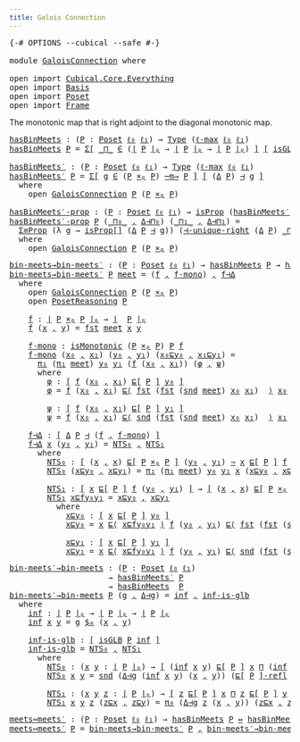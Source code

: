 ```yaml
---
title: Galois Connection
---
```


<pre class="Agda"><a id="43" class="Symbol">{-#</a> <a id="47" class="Keyword">OPTIONS</a> <a id="55" class="Pragma">--cubical</a> <a id="65" class="Pragma">--safe</a> <a id="72" class="Symbol">#-}</a>

<a id="77" class="Keyword">module</a> <a id="84" href="GaloisConnection.html" class="Module">GaloisConnection</a> <a id="101" class="Keyword">where</a>

<a id="108" class="Keyword">open</a> <a id="113" class="Keyword">import</a> <a id="120" href="Cubical.Core.Everything.html" class="Module">Cubical.Core.Everything</a>
<a id="144" class="Keyword">open</a> <a id="149" class="Keyword">import</a> <a id="156" href="Basis.html" class="Module">Basis</a>
<a id="162" class="Keyword">open</a> <a id="167" class="Keyword">import</a> <a id="174" href="Poset.html" class="Module">Poset</a>
<a id="180" class="Keyword">open</a> <a id="185" class="Keyword">import</a> <a id="192" href="Frame.html" class="Module">Frame</a>
</pre>
The monotonic map that is right adjoint to the diagonal monotonic map.

<pre class="Agda"><a id="hasBinMeets"></a><a id="283" href="GaloisConnection.html#283" class="Function">hasBinMeets</a> <a id="295" class="Symbol">:</a> <a id="297" class="Symbol">(</a><a id="298" href="GaloisConnection.html#298" class="Bound">P</a> <a id="300" class="Symbol">:</a> <a id="302" href="Poset.html#2165" class="Function">Poset</a> <a id="308" href="Basis.html#2446" class="Generalizable">ℓ₀</a> <a id="311" href="Basis.html#2449" class="Generalizable">ℓ₁</a><a id="313" class="Symbol">)</a> <a id="315" class="Symbol">→</a> <a id="317" href="Cubical.Core.Primitives.html#1230" class="Primitive">Type</a> <a id="322" class="Symbol">(</a><a id="323" href="Cubical.Core.Primitives.html#1202" class="Primitive">ℓ-max</a> <a id="329" href="Basis.html#2446" class="Generalizable">ℓ₀</a> <a id="332" href="Basis.html#2449" class="Generalizable">ℓ₁</a><a id="334" class="Symbol">)</a>
<a id="336" href="GaloisConnection.html#283" class="Function">hasBinMeets</a> <a id="348" href="GaloisConnection.html#348" class="Bound">P</a> <a id="350" class="Symbol">=</a> <a id="352" href="Cubical.Core.Primitives.html#6302" class="Function">Σ[</a> <a id="355" href="GaloisConnection.html#355" class="Bound Operator">_⊓_</a> <a id="359" href="Cubical.Core.Primitives.html#6302" class="Function">∈</a> <a id="361" class="Symbol">(</a><a id="362" href="Poset.html#2382" class="Function Operator">∣</a> <a id="364" href="GaloisConnection.html#348" class="Bound">P</a> <a id="366" href="Poset.html#2382" class="Function Operator">∣ₚ</a> <a id="369" class="Symbol">→</a> <a id="371" href="Poset.html#2382" class="Function Operator">∣</a> <a id="373" href="GaloisConnection.html#348" class="Bound">P</a> <a id="375" href="Poset.html#2382" class="Function Operator">∣ₚ</a> <a id="378" class="Symbol">→</a> <a id="380" href="Poset.html#2382" class="Function Operator">∣</a> <a id="382" href="GaloisConnection.html#348" class="Bound">P</a> <a id="384" href="Poset.html#2382" class="Function Operator">∣ₚ</a><a id="386" class="Symbol">)</a> <a id="388" href="Cubical.Core.Primitives.html#6302" class="Function">]</a> <a id="390" href="Basis.html#1591" class="Function Operator">[</a> <a id="392" href="Frame.html#1300" class="Function">isGLB</a> <a id="398" href="GaloisConnection.html#348" class="Bound">P</a> <a id="400" href="GaloisConnection.html#355" class="Bound Operator">_⊓_</a> <a id="404" href="Basis.html#1591" class="Function Operator">]</a>

<a id="hasBinMeets′"></a><a id="407" href="GaloisConnection.html#407" class="Function">hasBinMeets′</a> <a id="420" class="Symbol">:</a> <a id="422" class="Symbol">(</a><a id="423" href="GaloisConnection.html#423" class="Bound">P</a> <a id="425" class="Symbol">:</a> <a id="427" href="Poset.html#2165" class="Function">Poset</a> <a id="433" href="Basis.html#2446" class="Generalizable">ℓ₀</a> <a id="436" href="Basis.html#2449" class="Generalizable">ℓ₁</a><a id="438" class="Symbol">)</a> <a id="440" class="Symbol">→</a> <a id="442" href="Cubical.Core.Primitives.html#1230" class="Primitive">Type</a> <a id="447" class="Symbol">(</a><a id="448" href="Cubical.Core.Primitives.html#1202" class="Primitive">ℓ-max</a> <a id="454" href="Basis.html#2446" class="Generalizable">ℓ₀</a> <a id="457" href="Basis.html#2449" class="Generalizable">ℓ₁</a><a id="459" class="Symbol">)</a>
<a id="461" href="GaloisConnection.html#407" class="Function">hasBinMeets′</a> <a id="474" href="GaloisConnection.html#474" class="Bound">P</a> <a id="476" class="Symbol">=</a> <a id="478" href="Cubical.Core.Primitives.html#6302" class="Function">Σ[</a> <a id="481" href="GaloisConnection.html#481" class="Bound">g</a> <a id="483" href="Cubical.Core.Primitives.html#6302" class="Function">∈</a> <a id="485" class="Symbol">(</a><a id="486" href="GaloisConnection.html#474" class="Bound">P</a> <a id="488" href="Poset.html#7749" class="Function Operator">×ₚ</a> <a id="491" href="GaloisConnection.html#474" class="Bound">P</a><a id="492" class="Symbol">)</a> <a id="494" href="Poset.html#5482" class="Function Operator">─m→</a> <a id="498" href="GaloisConnection.html#474" class="Bound">P</a> <a id="500" href="Cubical.Core.Primitives.html#6302" class="Function">]</a> <a id="502" href="Basis.html#1591" class="Function Operator">[</a> <a id="504" class="Symbol">(</a><a id="505" href="Poset.html#8855" class="Function">Δ</a> <a id="507" href="GaloisConnection.html#474" class="Bound">P</a><a id="508" class="Symbol">)</a> <a id="510" href="Poset.html#9592" class="Function Operator">⊣</a> <a id="512" href="GaloisConnection.html#481" class="Bound">g</a> <a id="514" href="Basis.html#1591" class="Function Operator">]</a>
  <a id="518" class="Keyword">where</a>
    <a id="528" class="Keyword">open</a> <a id="533" href="Poset.html#9546" class="Module">GaloisConnection</a> <a id="550" href="GaloisConnection.html#474" class="Bound">P</a> <a id="552" class="Symbol">(</a><a id="553" href="GaloisConnection.html#474" class="Bound">P</a> <a id="555" href="Poset.html#7749" class="Function Operator">×ₚ</a> <a id="558" href="GaloisConnection.html#474" class="Bound">P</a><a id="559" class="Symbol">)</a>

<a id="hasBinMeets′-prop"></a><a id="562" href="GaloisConnection.html#562" class="Function">hasBinMeets′-prop</a> <a id="580" class="Symbol">:</a> <a id="582" class="Symbol">(</a><a id="583" href="GaloisConnection.html#583" class="Bound">P</a> <a id="585" class="Symbol">:</a> <a id="587" href="Poset.html#2165" class="Function">Poset</a> <a id="593" href="Basis.html#2446" class="Generalizable">ℓ₀</a> <a id="596" href="Basis.html#2449" class="Generalizable">ℓ₁</a><a id="598" class="Symbol">)</a> <a id="600" class="Symbol">→</a> <a id="602" href="Cubical.Foundations.Prelude.html#10148" class="Function">isProp</a> <a id="609" class="Symbol">(</a><a id="610" href="GaloisConnection.html#407" class="Function">hasBinMeets′</a> <a id="623" href="GaloisConnection.html#583" class="Bound">P</a><a id="624" class="Symbol">)</a>
<a id="626" href="GaloisConnection.html#562" class="Function">hasBinMeets′-prop</a> <a id="644" href="GaloisConnection.html#644" class="Bound">P</a> <a id="646" class="Symbol">(</a><a id="647" href="GaloisConnection.html#647" class="Bound Operator">_⊓₀_</a> <a id="652" href="Agda.Builtin.Sigma.html#236" class="InductiveConstructor Operator">,</a> <a id="654" href="GaloisConnection.html#654" class="Bound">Δ⊣⊓₀</a><a id="658" class="Symbol">)</a> <a id="660" class="Symbol">(</a><a id="661" href="GaloisConnection.html#661" class="Bound Operator">_⊓₁_</a> <a id="666" href="Agda.Builtin.Sigma.html#236" class="InductiveConstructor Operator">,</a> <a id="668" href="GaloisConnection.html#668" class="Bound">Δ⊣⊓₁</a><a id="672" class="Symbol">)</a> <a id="674" class="Symbol">=</a>
  <a id="678" href="Cubical.Data.Sigma.Properties.html#11948" class="Function">Σ≡Prop</a> <a id="685" class="Symbol">(λ</a> <a id="688" href="GaloisConnection.html#688" class="Bound">g</a> <a id="690" class="Symbol">→</a> <a id="692" href="Basis.html#1535" class="Function">isProp[]</a> <a id="701" class="Symbol">(</a><a id="702" href="Poset.html#8855" class="Function">Δ</a> <a id="704" href="GaloisConnection.html#644" class="Bound">P</a> <a id="706" href="Poset.html#9592" class="Function Operator">⊣</a> <a id="708" href="GaloisConnection.html#688" class="Bound">g</a><a id="709" class="Symbol">))</a> <a id="712" class="Symbol">(</a><a id="713" href="Poset.html#9721" class="Function">⊣-unique-right</a> <a id="728" class="Symbol">(</a><a id="729" href="Poset.html#8855" class="Function">Δ</a> <a id="731" href="GaloisConnection.html#644" class="Bound">P</a><a id="732" class="Symbol">)</a> <a id="734" href="GaloisConnection.html#647" class="Bound Operator">_⊓₀_</a> <a id="739" href="GaloisConnection.html#661" class="Bound Operator">_⊓₁_</a> <a id="744" href="GaloisConnection.html#654" class="Bound">Δ⊣⊓₀</a> <a id="749" href="GaloisConnection.html#668" class="Bound">Δ⊣⊓₁</a><a id="753" class="Symbol">)</a>
  <a id="757" class="Keyword">where</a>
    <a id="767" class="Keyword">open</a> <a id="772" href="Poset.html#9546" class="Module">GaloisConnection</a> <a id="789" href="GaloisConnection.html#644" class="Bound">P</a> <a id="791" class="Symbol">(</a><a id="792" href="GaloisConnection.html#644" class="Bound">P</a> <a id="794" href="Poset.html#7749" class="Function Operator">×ₚ</a> <a id="797" href="GaloisConnection.html#644" class="Bound">P</a><a id="798" class="Symbol">)</a>
</pre>
<pre class="Agda"><a id="bin-meets→bin-meets′"></a><a id="813" href="GaloisConnection.html#813" class="Function">bin-meets→bin-meets′</a> <a id="834" class="Symbol">:</a> <a id="836" class="Symbol">(</a><a id="837" href="GaloisConnection.html#837" class="Bound">P</a> <a id="839" class="Symbol">:</a> <a id="841" href="Poset.html#2165" class="Function">Poset</a> <a id="847" href="Basis.html#2446" class="Generalizable">ℓ₀</a> <a id="850" href="Basis.html#2449" class="Generalizable">ℓ₁</a><a id="852" class="Symbol">)</a> <a id="854" class="Symbol">→</a> <a id="856" href="GaloisConnection.html#283" class="Function">hasBinMeets</a> <a id="868" href="GaloisConnection.html#837" class="Bound">P</a> <a id="870" class="Symbol">→</a> <a id="872" href="GaloisConnection.html#407" class="Function">hasBinMeets′</a> <a id="885" href="GaloisConnection.html#837" class="Bound">P</a>
<a id="887" href="GaloisConnection.html#813" class="Function">bin-meets→bin-meets′</a> <a id="908" href="GaloisConnection.html#908" class="Bound">P</a> <a id="910" href="GaloisConnection.html#910" class="Bound">meet</a> <a id="915" class="Symbol">=</a> <a id="917" class="Symbol">(</a><a id="918" href="GaloisConnection.html#1012" class="Function">f</a> <a id="920" href="Agda.Builtin.Sigma.html#236" class="InductiveConstructor Operator">,</a> <a id="922" href="GaloisConnection.html#1072" class="Function">f-mono</a><a id="928" class="Symbol">)</a> <a id="930" href="Agda.Builtin.Sigma.html#236" class="InductiveConstructor Operator">,</a> <a id="932" href="GaloisConnection.html#1448" class="Function">f⊣Δ</a>
  <a id="938" class="Keyword">where</a>
    <a id="948" class="Keyword">open</a> <a id="953" href="Poset.html#9546" class="Module">GaloisConnection</a> <a id="970" href="GaloisConnection.html#908" class="Bound">P</a> <a id="972" class="Symbol">(</a><a id="973" href="GaloisConnection.html#908" class="Bound">P</a> <a id="975" href="Poset.html#7749" class="Function Operator">×ₚ</a> <a id="978" href="GaloisConnection.html#908" class="Bound">P</a><a id="979" class="Symbol">)</a>
    <a id="985" class="Keyword">open</a> <a id="990" href="Poset.html#3652" class="Module">PosetReasoning</a> <a id="1005" href="GaloisConnection.html#908" class="Bound">P</a>

    <a id="1012" href="GaloisConnection.html#1012" class="Function">f</a> <a id="1014" class="Symbol">:</a> <a id="1016" href="Poset.html#2382" class="Function Operator">∣</a> <a id="1018" href="GaloisConnection.html#908" class="Bound">P</a> <a id="1020" href="Poset.html#7749" class="Function Operator">×ₚ</a> <a id="1023" href="GaloisConnection.html#908" class="Bound">P</a> <a id="1025" href="Poset.html#2382" class="Function Operator">∣ₚ</a> <a id="1028" class="Symbol">→</a> <a id="1030" href="Poset.html#2382" class="Function Operator">∣</a>  <a id="1033" href="GaloisConnection.html#908" class="Bound">P</a> <a id="1035" href="Poset.html#2382" class="Function Operator">∣ₚ</a>
    <a id="1042" href="GaloisConnection.html#1012" class="Function">f</a> <a id="1044" class="Symbol">(</a><a id="1045" href="GaloisConnection.html#1045" class="Bound">x</a> <a id="1047" href="Agda.Builtin.Sigma.html#236" class="InductiveConstructor Operator">,</a> <a id="1049" href="GaloisConnection.html#1049" class="Bound">y</a><a id="1050" class="Symbol">)</a> <a id="1052" class="Symbol">=</a> <a id="1054" href="Agda.Builtin.Sigma.html#252" class="Field">fst</a> <a id="1058" href="GaloisConnection.html#910" class="Bound">meet</a> <a id="1063" href="GaloisConnection.html#1045" class="Bound">x</a> <a id="1065" href="GaloisConnection.html#1049" class="Bound">y</a>

    <a id="1072" href="GaloisConnection.html#1072" class="Function">f-mono</a> <a id="1079" class="Symbol">:</a> <a id="1081" href="Poset.html#4668" class="Function">isMonotonic</a> <a id="1093" class="Symbol">(</a><a id="1094" href="GaloisConnection.html#908" class="Bound">P</a> <a id="1096" href="Poset.html#7749" class="Function Operator">×ₚ</a> <a id="1099" href="GaloisConnection.html#908" class="Bound">P</a><a id="1100" class="Symbol">)</a> <a id="1102" href="GaloisConnection.html#908" class="Bound">P</a> <a id="1104" href="GaloisConnection.html#1012" class="Function">f</a>
    <a id="1110" href="GaloisConnection.html#1072" class="Function">f-mono</a> <a id="1117" class="Symbol">(</a><a id="1118" href="GaloisConnection.html#1118" class="Bound">x₀</a> <a id="1121" href="Agda.Builtin.Sigma.html#236" class="InductiveConstructor Operator">,</a> <a id="1123" href="GaloisConnection.html#1123" class="Bound">x₁</a><a id="1125" class="Symbol">)</a> <a id="1127" class="Symbol">(</a><a id="1128" href="GaloisConnection.html#1128" class="Bound">y₀</a> <a id="1131" href="Agda.Builtin.Sigma.html#236" class="InductiveConstructor Operator">,</a> <a id="1133" href="GaloisConnection.html#1133" class="Bound">y₁</a><a id="1135" class="Symbol">)</a> <a id="1137" class="Symbol">(</a><a id="1138" href="GaloisConnection.html#1138" class="Bound">x₀⊑y₀</a> <a id="1144" href="Agda.Builtin.Sigma.html#236" class="InductiveConstructor Operator">,</a> <a id="1146" href="GaloisConnection.html#1146" class="Bound">x₁⊑y₁</a><a id="1151" class="Symbol">)</a> <a id="1153" class="Symbol">=</a>
      <a id="1161" href="Basis.html#1018" class="Field">π₁</a> <a id="1164" class="Symbol">(</a><a id="1165" href="Basis.html#1018" class="Field">π₁</a> <a id="1168" href="GaloisConnection.html#910" class="Bound">meet</a><a id="1172" class="Symbol">)</a> <a id="1174" href="GaloisConnection.html#1128" class="Bound">y₀</a> <a id="1177" href="GaloisConnection.html#1133" class="Bound">y₁</a> <a id="1180" class="Symbol">(</a><a id="1181" href="GaloisConnection.html#1012" class="Function">f</a> <a id="1183" class="Symbol">(</a><a id="1184" href="GaloisConnection.html#1118" class="Bound">x₀</a> <a id="1187" href="Agda.Builtin.Sigma.html#236" class="InductiveConstructor Operator">,</a> <a id="1189" href="GaloisConnection.html#1123" class="Bound">x₁</a><a id="1191" class="Symbol">))</a> <a id="1194" class="Symbol">(</a><a id="1195" href="GaloisConnection.html#1222" class="Function">φ</a> <a id="1197" href="Agda.Builtin.Sigma.html#236" class="InductiveConstructor Operator">,</a> <a id="1199" href="GaloisConnection.html#1337" class="Function">ψ</a><a id="1200" class="Symbol">)</a>
      <a id="1208" class="Keyword">where</a>
        <a id="1222" href="GaloisConnection.html#1222" class="Function">φ</a> <a id="1224" class="Symbol">:</a> <a id="1226" href="Basis.html#1591" class="Function Operator">[</a> <a id="1228" href="GaloisConnection.html#1012" class="Function">f</a> <a id="1230" class="Symbol">(</a><a id="1231" href="GaloisConnection.html#1118" class="Bound">x₀</a> <a id="1234" href="Agda.Builtin.Sigma.html#236" class="InductiveConstructor Operator">,</a> <a id="1236" href="GaloisConnection.html#1123" class="Bound">x₁</a><a id="1238" class="Symbol">)</a> <a id="1240" href="Poset.html#2551" class="Function">⊑[</a> <a id="1243" href="GaloisConnection.html#908" class="Bound">P</a> <a id="1245" href="Poset.html#2551" class="Function">]</a> <a id="1247" href="GaloisConnection.html#1128" class="Bound">y₀</a> <a id="1250" href="Basis.html#1591" class="Function Operator">]</a>
        <a id="1260" href="GaloisConnection.html#1222" class="Function">φ</a> <a id="1262" class="Symbol">=</a> <a id="1264" href="GaloisConnection.html#1012" class="Function">f</a> <a id="1266" class="Symbol">(</a><a id="1267" href="GaloisConnection.html#1118" class="Bound">x₀</a> <a id="1270" href="Agda.Builtin.Sigma.html#236" class="InductiveConstructor Operator">,</a> <a id="1272" href="GaloisConnection.html#1123" class="Bound">x₁</a><a id="1274" class="Symbol">)</a> <a id="1276" href="Poset.html#3694" class="Function Operator">⊑⟨</a> <a id="1279" href="Agda.Builtin.Sigma.html#252" class="Field">fst</a> <a id="1283" class="Symbol">(</a><a id="1284" href="Agda.Builtin.Sigma.html#252" class="Field">fst</a> <a id="1288" class="Symbol">(</a><a id="1289" href="Agda.Builtin.Sigma.html#264" class="Field">snd</a> <a id="1293" href="GaloisConnection.html#910" class="Bound">meet</a><a id="1297" class="Symbol">)</a> <a id="1299" href="GaloisConnection.html#1118" class="Bound">x₀</a> <a id="1302" href="GaloisConnection.html#1123" class="Bound">x₁</a><a id="1304" class="Symbol">)</a>  <a id="1307" href="Poset.html#3694" class="Function Operator">⟩</a> <a id="1309" href="GaloisConnection.html#1118" class="Bound">x₀</a> <a id="1312" href="Poset.html#3694" class="Function Operator">⊑⟨</a> <a id="1315" href="GaloisConnection.html#1138" class="Bound">x₀⊑y₀</a> <a id="1321" href="Poset.html#3694" class="Function Operator">⟩</a> <a id="1323" href="GaloisConnection.html#1128" class="Bound">y₀</a> <a id="1326" href="Poset.html#3832" class="Function Operator">■</a>

        <a id="1337" href="GaloisConnection.html#1337" class="Function">ψ</a> <a id="1339" class="Symbol">:</a> <a id="1341" href="Basis.html#1591" class="Function Operator">[</a> <a id="1343" href="GaloisConnection.html#1012" class="Function">f</a> <a id="1345" class="Symbol">(</a><a id="1346" href="GaloisConnection.html#1118" class="Bound">x₀</a> <a id="1349" href="Agda.Builtin.Sigma.html#236" class="InductiveConstructor Operator">,</a> <a id="1351" href="GaloisConnection.html#1123" class="Bound">x₁</a><a id="1353" class="Symbol">)</a> <a id="1355" href="Poset.html#2551" class="Function">⊑[</a> <a id="1358" href="GaloisConnection.html#908" class="Bound">P</a> <a id="1360" href="Poset.html#2551" class="Function">]</a> <a id="1362" href="GaloisConnection.html#1133" class="Bound">y₁</a> <a id="1365" href="Basis.html#1591" class="Function Operator">]</a>
        <a id="1375" href="GaloisConnection.html#1337" class="Function">ψ</a> <a id="1377" class="Symbol">=</a> <a id="1379" href="GaloisConnection.html#1012" class="Function">f</a> <a id="1381" class="Symbol">(</a><a id="1382" href="GaloisConnection.html#1118" class="Bound">x₀</a> <a id="1385" href="Agda.Builtin.Sigma.html#236" class="InductiveConstructor Operator">,</a> <a id="1387" href="GaloisConnection.html#1123" class="Bound">x₁</a><a id="1389" class="Symbol">)</a> <a id="1391" href="Poset.html#3694" class="Function Operator">⊑⟨</a> <a id="1394" href="Agda.Builtin.Sigma.html#264" class="Field">snd</a> <a id="1398" class="Symbol">(</a><a id="1399" href="Agda.Builtin.Sigma.html#252" class="Field">fst</a> <a id="1403" class="Symbol">(</a><a id="1404" href="Agda.Builtin.Sigma.html#264" class="Field">snd</a> <a id="1408" href="GaloisConnection.html#910" class="Bound">meet</a><a id="1412" class="Symbol">)</a> <a id="1414" href="GaloisConnection.html#1118" class="Bound">x₀</a> <a id="1417" href="GaloisConnection.html#1123" class="Bound">x₁</a><a id="1419" class="Symbol">)</a>  <a id="1422" href="Poset.html#3694" class="Function Operator">⟩</a> <a id="1424" href="GaloisConnection.html#1123" class="Bound">x₁</a> <a id="1427" href="Poset.html#3694" class="Function Operator">⊑⟨</a> <a id="1430" href="GaloisConnection.html#1146" class="Bound">x₁⊑y₁</a> <a id="1436" href="Poset.html#3694" class="Function Operator">⟩</a> <a id="1438" href="GaloisConnection.html#1133" class="Bound">y₁</a> <a id="1441" href="Poset.html#3832" class="Function Operator">■</a>

    <a id="1448" href="GaloisConnection.html#1448" class="Function">f⊣Δ</a> <a id="1452" class="Symbol">:</a> <a id="1454" href="Basis.html#1591" class="Function Operator">[</a> <a id="1456" href="Poset.html#8855" class="Function">Δ</a> <a id="1458" href="GaloisConnection.html#908" class="Bound">P</a> <a id="1460" href="Poset.html#9592" class="Function Operator">⊣</a> <a id="1462" class="Symbol">(</a><a id="1463" href="GaloisConnection.html#1012" class="Function">f</a> <a id="1465" href="Agda.Builtin.Sigma.html#236" class="InductiveConstructor Operator">,</a> <a id="1467" href="GaloisConnection.html#1072" class="Function">f-mono</a><a id="1473" class="Symbol">)</a> <a id="1475" href="Basis.html#1591" class="Function Operator">]</a>
    <a id="1481" href="GaloisConnection.html#1448" class="Function">f⊣Δ</a> <a id="1485" href="GaloisConnection.html#1485" class="Bound">x</a> <a id="1487" class="Symbol">(</a><a id="1488" href="GaloisConnection.html#1488" class="Bound">y₀</a> <a id="1491" href="Agda.Builtin.Sigma.html#236" class="InductiveConstructor Operator">,</a> <a id="1493" href="GaloisConnection.html#1493" class="Bound">y₁</a><a id="1495" class="Symbol">)</a> <a id="1497" class="Symbol">=</a> <a id="1499" href="GaloisConnection.html#1531" class="Function">NTS₀</a> <a id="1504" href="Agda.Builtin.Sigma.html#236" class="InductiveConstructor Operator">,</a> <a id="1506" href="GaloisConnection.html#1668" class="Function">NTS₁</a>
      <a id="1517" class="Keyword">where</a>
        <a id="1531" href="GaloisConnection.html#1531" class="Function">NTS₀</a> <a id="1536" class="Symbol">:</a> <a id="1538" href="Basis.html#1591" class="Function Operator">[</a> <a id="1540" class="Symbol">(</a><a id="1541" href="GaloisConnection.html#1485" class="Bound">x</a> <a id="1543" href="Agda.Builtin.Sigma.html#236" class="InductiveConstructor Operator">,</a> <a id="1545" href="GaloisConnection.html#1485" class="Bound">x</a><a id="1546" class="Symbol">)</a> <a id="1548" href="Poset.html#2551" class="Function">⊑[</a> <a id="1551" href="GaloisConnection.html#908" class="Bound">P</a> <a id="1553" href="Poset.html#7749" class="Function Operator">×ₚ</a> <a id="1556" href="GaloisConnection.html#908" class="Bound">P</a> <a id="1558" href="Poset.html#2551" class="Function">]</a> <a id="1560" class="Symbol">(</a><a id="1561" href="GaloisConnection.html#1488" class="Bound">y₀</a> <a id="1564" href="Agda.Builtin.Sigma.html#236" class="InductiveConstructor Operator">,</a> <a id="1566" href="GaloisConnection.html#1493" class="Bound">y₁</a><a id="1568" class="Symbol">)</a> <a id="1570" href="Cubical.Functions.Logic.html#1956" class="Function Operator">⇒</a> <a id="1572" href="GaloisConnection.html#1485" class="Bound">x</a> <a id="1574" href="Poset.html#2551" class="Function">⊑[</a> <a id="1577" href="GaloisConnection.html#908" class="Bound">P</a> <a id="1579" href="Poset.html#2551" class="Function">]</a> <a id="1581" href="GaloisConnection.html#1012" class="Function">f</a> <a id="1583" class="Symbol">(</a><a id="1584" href="GaloisConnection.html#1488" class="Bound">y₀</a> <a id="1587" href="Agda.Builtin.Sigma.html#236" class="InductiveConstructor Operator">,</a> <a id="1589" href="GaloisConnection.html#1493" class="Bound">y₁</a><a id="1591" class="Symbol">)</a> <a id="1593" href="Basis.html#1591" class="Function Operator">]</a>
        <a id="1603" href="GaloisConnection.html#1531" class="Function">NTS₀</a> <a id="1608" class="Symbol">(</a><a id="1609" href="GaloisConnection.html#1609" class="Bound">x⊑y₀</a> <a id="1614" href="Agda.Builtin.Sigma.html#236" class="InductiveConstructor Operator">,</a> <a id="1616" href="GaloisConnection.html#1616" class="Bound">x⊑y₁</a><a id="1620" class="Symbol">)</a> <a id="1622" class="Symbol">=</a> <a id="1624" href="Basis.html#1018" class="Field">π₁</a> <a id="1627" class="Symbol">(</a><a id="1628" href="Basis.html#1018" class="Field">π₁</a> <a id="1631" href="GaloisConnection.html#910" class="Bound">meet</a><a id="1635" class="Symbol">)</a> <a id="1637" href="GaloisConnection.html#1488" class="Bound">y₀</a> <a id="1640" href="GaloisConnection.html#1493" class="Bound">y₁</a> <a id="1643" href="GaloisConnection.html#1485" class="Bound">x</a> <a id="1645" class="Symbol">(</a><a id="1646" href="GaloisConnection.html#1609" class="Bound">x⊑y₀</a> <a id="1651" href="Agda.Builtin.Sigma.html#236" class="InductiveConstructor Operator">,</a> <a id="1653" href="GaloisConnection.html#1616" class="Bound">x⊑y₁</a><a id="1657" class="Symbol">)</a>

        <a id="1668" href="GaloisConnection.html#1668" class="Function">NTS₁</a> <a id="1673" class="Symbol">:</a> <a id="1675" href="Basis.html#1591" class="Function Operator">[</a> <a id="1677" href="GaloisConnection.html#1485" class="Bound">x</a> <a id="1679" href="Poset.html#2551" class="Function">⊑[</a> <a id="1682" href="GaloisConnection.html#908" class="Bound">P</a> <a id="1684" href="Poset.html#2551" class="Function">]</a> <a id="1686" href="GaloisConnection.html#1012" class="Function">f</a> <a id="1688" class="Symbol">(</a><a id="1689" href="GaloisConnection.html#1488" class="Bound">y₀</a> <a id="1692" href="Agda.Builtin.Sigma.html#236" class="InductiveConstructor Operator">,</a> <a id="1694" href="GaloisConnection.html#1493" class="Bound">y₁</a><a id="1696" class="Symbol">)</a> <a id="1698" href="Basis.html#1591" class="Function Operator">]</a> <a id="1700" class="Symbol">→</a> <a id="1702" href="Basis.html#1591" class="Function Operator">[</a> <a id="1704" class="Symbol">(</a><a id="1705" href="GaloisConnection.html#1485" class="Bound">x</a> <a id="1707" href="Agda.Builtin.Sigma.html#236" class="InductiveConstructor Operator">,</a> <a id="1709" href="GaloisConnection.html#1485" class="Bound">x</a><a id="1710" class="Symbol">)</a> <a id="1712" href="Poset.html#2551" class="Function">⊑[</a> <a id="1715" href="GaloisConnection.html#908" class="Bound">P</a> <a id="1717" href="Poset.html#7749" class="Function Operator">×ₚ</a> <a id="1720" href="GaloisConnection.html#908" class="Bound">P</a> <a id="1722" href="Poset.html#2551" class="Function">]</a> <a id="1724" class="Symbol">(</a><a id="1725" href="GaloisConnection.html#1488" class="Bound">y₀</a> <a id="1728" href="Agda.Builtin.Sigma.html#236" class="InductiveConstructor Operator">,</a> <a id="1730" href="GaloisConnection.html#1493" class="Bound">y₁</a><a id="1732" class="Symbol">)</a> <a id="1734" href="Basis.html#1591" class="Function Operator">]</a>
        <a id="1744" href="GaloisConnection.html#1668" class="Function">NTS₁</a> <a id="1749" href="GaloisConnection.html#1749" class="Bound">x⊑fy₀y₁</a> <a id="1757" class="Symbol">=</a> <a id="1759" href="GaloisConnection.html#1799" class="Function">x⊑y₀</a> <a id="1764" href="Agda.Builtin.Sigma.html#236" class="InductiveConstructor Operator">,</a> <a id="1766" href="GaloisConnection.html#1918" class="Function">x⊑y₁</a>
          <a id="1781" class="Keyword">where</a>
            <a id="1799" href="GaloisConnection.html#1799" class="Function">x⊑y₀</a> <a id="1804" class="Symbol">:</a> <a id="1806" href="Basis.html#1591" class="Function Operator">[</a> <a id="1808" href="GaloisConnection.html#1485" class="Bound">x</a> <a id="1810" href="Poset.html#2551" class="Function">⊑[</a> <a id="1813" href="GaloisConnection.html#908" class="Bound">P</a> <a id="1815" href="Poset.html#2551" class="Function">]</a> <a id="1817" href="GaloisConnection.html#1488" class="Bound">y₀</a> <a id="1820" href="Basis.html#1591" class="Function Operator">]</a>
            <a id="1834" href="GaloisConnection.html#1799" class="Function">x⊑y₀</a> <a id="1839" class="Symbol">=</a> <a id="1841" href="GaloisConnection.html#1485" class="Bound">x</a> <a id="1843" href="Poset.html#3694" class="Function Operator">⊑⟨</a> <a id="1846" href="GaloisConnection.html#1749" class="Bound">x⊑fy₀y₁</a> <a id="1854" href="Poset.html#3694" class="Function Operator">⟩</a> <a id="1856" href="GaloisConnection.html#1012" class="Function">f</a> <a id="1858" class="Symbol">(</a><a id="1859" href="GaloisConnection.html#1488" class="Bound">y₀</a> <a id="1862" href="Agda.Builtin.Sigma.html#236" class="InductiveConstructor Operator">,</a> <a id="1864" href="GaloisConnection.html#1493" class="Bound">y₁</a><a id="1866" class="Symbol">)</a> <a id="1868" href="Poset.html#3694" class="Function Operator">⊑⟨</a> <a id="1871" href="Agda.Builtin.Sigma.html#252" class="Field">fst</a> <a id="1875" class="Symbol">(</a><a id="1876" href="Agda.Builtin.Sigma.html#252" class="Field">fst</a> <a id="1880" class="Symbol">(</a><a id="1881" href="Agda.Builtin.Sigma.html#264" class="Field">snd</a> <a id="1885" href="GaloisConnection.html#910" class="Bound">meet</a><a id="1889" class="Symbol">)</a> <a id="1891" href="GaloisConnection.html#1488" class="Bound">y₀</a> <a id="1894" href="GaloisConnection.html#1493" class="Bound">y₁</a><a id="1896" class="Symbol">)</a> <a id="1898" href="Poset.html#3694" class="Function Operator">⟩</a> <a id="1900" href="GaloisConnection.html#1488" class="Bound">y₀</a> <a id="1903" href="Poset.html#3832" class="Function Operator">■</a>

            <a id="1918" href="GaloisConnection.html#1918" class="Function">x⊑y₁</a> <a id="1923" class="Symbol">:</a> <a id="1925" href="Basis.html#1591" class="Function Operator">[</a> <a id="1927" href="GaloisConnection.html#1485" class="Bound">x</a> <a id="1929" href="Poset.html#2551" class="Function">⊑[</a> <a id="1932" href="GaloisConnection.html#908" class="Bound">P</a> <a id="1934" href="Poset.html#2551" class="Function">]</a> <a id="1936" href="GaloisConnection.html#1493" class="Bound">y₁</a> <a id="1939" href="Basis.html#1591" class="Function Operator">]</a>
            <a id="1953" href="GaloisConnection.html#1918" class="Function">x⊑y₁</a> <a id="1958" class="Symbol">=</a> <a id="1960" href="GaloisConnection.html#1485" class="Bound">x</a> <a id="1962" href="Poset.html#3694" class="Function Operator">⊑⟨</a> <a id="1965" href="GaloisConnection.html#1749" class="Bound">x⊑fy₀y₁</a> <a id="1973" href="Poset.html#3694" class="Function Operator">⟩</a> <a id="1975" href="GaloisConnection.html#1012" class="Function">f</a> <a id="1977" class="Symbol">(</a><a id="1978" href="GaloisConnection.html#1488" class="Bound">y₀</a> <a id="1981" href="Agda.Builtin.Sigma.html#236" class="InductiveConstructor Operator">,</a> <a id="1983" href="GaloisConnection.html#1493" class="Bound">y₁</a><a id="1985" class="Symbol">)</a> <a id="1987" href="Poset.html#3694" class="Function Operator">⊑⟨</a> <a id="1990" href="Agda.Builtin.Sigma.html#264" class="Field">snd</a> <a id="1994" class="Symbol">(</a><a id="1995" href="Agda.Builtin.Sigma.html#252" class="Field">fst</a> <a id="1999" class="Symbol">(</a><a id="2000" href="Agda.Builtin.Sigma.html#264" class="Field">snd</a> <a id="2004" href="GaloisConnection.html#910" class="Bound">meet</a><a id="2008" class="Symbol">)</a> <a id="2010" href="GaloisConnection.html#1488" class="Bound">y₀</a> <a id="2013" href="GaloisConnection.html#1493" class="Bound">y₁</a><a id="2015" class="Symbol">)</a> <a id="2017" href="Poset.html#3694" class="Function Operator">⟩</a> <a id="2019" href="GaloisConnection.html#1493" class="Bound">y₁</a> <a id="2022" href="Poset.html#3832" class="Function Operator">■</a>
</pre>
<pre class="Agda"><a id="bin-meets′→bin-meets"></a><a id="2037" href="GaloisConnection.html#2037" class="Function">bin-meets′→bin-meets</a> <a id="2058" class="Symbol">:</a> <a id="2060" class="Symbol">(</a><a id="2061" href="GaloisConnection.html#2061" class="Bound">P</a> <a id="2063" class="Symbol">:</a> <a id="2065" href="Poset.html#2165" class="Function">Poset</a> <a id="2071" href="Basis.html#2446" class="Generalizable">ℓ₀</a> <a id="2074" href="Basis.html#2449" class="Generalizable">ℓ₁</a><a id="2076" class="Symbol">)</a>
                     <a id="2099" class="Symbol">→</a> <a id="2101" href="GaloisConnection.html#407" class="Function">hasBinMeets′</a> <a id="2114" href="GaloisConnection.html#2061" class="Bound">P</a>
                     <a id="2137" class="Symbol">→</a> <a id="2139" href="GaloisConnection.html#283" class="Function">hasBinMeets</a>  <a id="2152" href="GaloisConnection.html#2061" class="Bound">P</a>
<a id="2154" href="GaloisConnection.html#2037" class="Function">bin-meets′→bin-meets</a> <a id="2175" href="GaloisConnection.html#2175" class="Bound">P</a> <a id="2177" class="Symbol">(</a><a id="2178" href="GaloisConnection.html#2178" class="Bound">g</a> <a id="2180" href="Agda.Builtin.Sigma.html#236" class="InductiveConstructor Operator">,</a> <a id="2182" href="GaloisConnection.html#2182" class="Bound">Δ⊣g</a><a id="2185" class="Symbol">)</a> <a id="2187" class="Symbol">=</a> <a id="2189" href="GaloisConnection.html#2218" class="Function">inf</a> <a id="2193" href="Agda.Builtin.Sigma.html#236" class="InductiveConstructor Operator">,</a> <a id="2195" href="GaloisConnection.html#2281" class="Function">inf-is-glb</a>
  <a id="2208" class="Keyword">where</a>
    <a id="2218" href="GaloisConnection.html#2218" class="Function">inf</a> <a id="2222" class="Symbol">:</a> <a id="2224" href="Poset.html#2382" class="Function Operator">∣</a> <a id="2226" href="GaloisConnection.html#2175" class="Bound">P</a> <a id="2228" href="Poset.html#2382" class="Function Operator">∣ₚ</a> <a id="2231" class="Symbol">→</a> <a id="2233" href="Poset.html#2382" class="Function Operator">∣</a> <a id="2235" href="GaloisConnection.html#2175" class="Bound">P</a> <a id="2237" href="Poset.html#2382" class="Function Operator">∣ₚ</a> <a id="2240" class="Symbol">→</a> <a id="2242" href="Poset.html#2382" class="Function Operator">∣</a> <a id="2244" href="GaloisConnection.html#2175" class="Bound">P</a> <a id="2246" href="Poset.html#2382" class="Function Operator">∣ₚ</a>
    <a id="2253" href="GaloisConnection.html#2218" class="Function">inf</a> <a id="2257" href="GaloisConnection.html#2257" class="Bound">x</a> <a id="2259" href="GaloisConnection.html#2259" class="Bound">y</a> <a id="2261" class="Symbol">=</a> <a id="2263" href="GaloisConnection.html#2178" class="Bound">g</a> <a id="2265" href="Poset.html#5650" class="Function Operator">$ₘ</a> <a id="2268" class="Symbol">(</a><a id="2269" href="GaloisConnection.html#2257" class="Bound">x</a> <a id="2271" href="Agda.Builtin.Sigma.html#236" class="InductiveConstructor Operator">,</a> <a id="2273" href="GaloisConnection.html#2259" class="Bound">y</a><a id="2274" class="Symbol">)</a>

    <a id="2281" href="GaloisConnection.html#2281" class="Function">inf-is-glb</a> <a id="2292" class="Symbol">:</a> <a id="2294" href="Basis.html#1591" class="Function Operator">[</a> <a id="2296" href="Frame.html#1300" class="Function">isGLB</a> <a id="2302" href="GaloisConnection.html#2175" class="Bound">P</a> <a id="2304" href="GaloisConnection.html#2218" class="Function">inf</a> <a id="2308" href="Basis.html#1591" class="Function Operator">]</a>
    <a id="2314" href="GaloisConnection.html#2281" class="Function">inf-is-glb</a> <a id="2325" class="Symbol">=</a> <a id="2327" href="GaloisConnection.html#2359" class="Function">NTS₀</a> <a id="2332" href="Agda.Builtin.Sigma.html#236" class="InductiveConstructor Operator">,</a> <a id="2334" href="GaloisConnection.html#2499" class="Function">NTS₁</a>
      <a id="2345" class="Keyword">where</a>
        <a id="2359" href="GaloisConnection.html#2359" class="Function">NTS₀</a> <a id="2364" class="Symbol">:</a> <a id="2366" class="Symbol">(</a><a id="2367" href="GaloisConnection.html#2367" class="Bound">x</a> <a id="2369" href="GaloisConnection.html#2369" class="Bound">y</a> <a id="2371" class="Symbol">:</a> <a id="2373" href="Poset.html#2382" class="Function Operator">∣</a> <a id="2375" href="GaloisConnection.html#2175" class="Bound">P</a> <a id="2377" href="Poset.html#2382" class="Function Operator">∣ₚ</a><a id="2379" class="Symbol">)</a> <a id="2381" class="Symbol">→</a> <a id="2383" href="Basis.html#1591" class="Function Operator">[</a> <a id="2385" class="Symbol">(</a><a id="2386" href="GaloisConnection.html#2218" class="Function">inf</a> <a id="2390" href="GaloisConnection.html#2367" class="Bound">x</a> <a id="2392" href="GaloisConnection.html#2369" class="Bound">y</a><a id="2393" class="Symbol">)</a> <a id="2395" href="Poset.html#2551" class="Function">⊑[</a> <a id="2398" href="GaloisConnection.html#2175" class="Bound">P</a> <a id="2400" href="Poset.html#2551" class="Function">]</a> <a id="2402" href="GaloisConnection.html#2367" class="Bound">x</a> <a id="2404" href="Cubical.Functions.Logic.html#3836" class="Function Operator">⊓</a> <a id="2406" class="Symbol">(</a><a id="2407" href="GaloisConnection.html#2218" class="Function">inf</a> <a id="2411" href="GaloisConnection.html#2367" class="Bound">x</a> <a id="2413" href="GaloisConnection.html#2369" class="Bound">y</a><a id="2414" class="Symbol">)</a> <a id="2416" href="Poset.html#2551" class="Function">⊑[</a> <a id="2419" href="GaloisConnection.html#2175" class="Bound">P</a> <a id="2421" href="Poset.html#2551" class="Function">]</a> <a id="2423" href="GaloisConnection.html#2369" class="Bound">y</a> <a id="2425" href="Basis.html#1591" class="Function Operator">]</a>
        <a id="2435" href="GaloisConnection.html#2359" class="Function">NTS₀</a> <a id="2440" href="GaloisConnection.html#2440" class="Bound">x</a> <a id="2442" href="GaloisConnection.html#2442" class="Bound">y</a> <a id="2444" class="Symbol">=</a> <a id="2446" href="Agda.Builtin.Sigma.html#264" class="Field">snd</a> <a id="2450" class="Symbol">(</a><a id="2451" href="GaloisConnection.html#2182" class="Bound">Δ⊣g</a> <a id="2455" class="Symbol">(</a><a id="2456" href="GaloisConnection.html#2218" class="Function">inf</a> <a id="2460" href="GaloisConnection.html#2440" class="Bound">x</a> <a id="2462" href="GaloisConnection.html#2442" class="Bound">y</a><a id="2463" class="Symbol">)</a> <a id="2465" class="Symbol">(</a><a id="2466" href="GaloisConnection.html#2440" class="Bound">x</a> <a id="2468" href="Agda.Builtin.Sigma.html#236" class="InductiveConstructor Operator">,</a> <a id="2470" href="GaloisConnection.html#2442" class="Bound">y</a><a id="2471" class="Symbol">))</a> <a id="2474" class="Symbol">(</a><a id="2475" href="Poset.html#3014" class="Function Operator">⊑[</a> <a id="2478" href="GaloisConnection.html#2175" class="Bound">P</a> <a id="2480" href="Poset.html#3014" class="Function Operator">]-refl</a> <a id="2487" class="Symbol">_)</a>

        <a id="2499" href="GaloisConnection.html#2499" class="Function">NTS₁</a> <a id="2504" class="Symbol">:</a> <a id="2506" class="Symbol">(</a><a id="2507" href="GaloisConnection.html#2507" class="Bound">x</a> <a id="2509" href="GaloisConnection.html#2509" class="Bound">y</a> <a id="2511" href="GaloisConnection.html#2511" class="Bound">z</a> <a id="2513" class="Symbol">:</a> <a id="2515" href="Poset.html#2382" class="Function Operator">∣</a> <a id="2517" href="GaloisConnection.html#2175" class="Bound">P</a> <a id="2519" href="Poset.html#2382" class="Function Operator">∣ₚ</a><a id="2521" class="Symbol">)</a> <a id="2523" class="Symbol">→</a> <a id="2525" href="Basis.html#1591" class="Function Operator">[</a> <a id="2527" href="GaloisConnection.html#2511" class="Bound">z</a> <a id="2529" href="Poset.html#2551" class="Function">⊑[</a> <a id="2532" href="GaloisConnection.html#2175" class="Bound">P</a> <a id="2534" href="Poset.html#2551" class="Function">]</a> <a id="2536" href="GaloisConnection.html#2507" class="Bound">x</a> <a id="2538" href="Cubical.Functions.Logic.html#3836" class="Function Operator">⊓</a> <a id="2540" href="GaloisConnection.html#2511" class="Bound">z</a> <a id="2542" href="Poset.html#2551" class="Function">⊑[</a> <a id="2545" href="GaloisConnection.html#2175" class="Bound">P</a> <a id="2547" href="Poset.html#2551" class="Function">]</a> <a id="2549" href="GaloisConnection.html#2509" class="Bound">y</a> <a id="2551" href="Cubical.Functions.Logic.html#1956" class="Function Operator">⇒</a> <a id="2553" href="GaloisConnection.html#2511" class="Bound">z</a> <a id="2555" href="Poset.html#2551" class="Function">⊑[</a> <a id="2558" href="GaloisConnection.html#2175" class="Bound">P</a> <a id="2560" href="Poset.html#2551" class="Function">]</a> <a id="2562" href="GaloisConnection.html#2218" class="Function">inf</a> <a id="2566" href="GaloisConnection.html#2507" class="Bound">x</a> <a id="2568" href="GaloisConnection.html#2509" class="Bound">y</a> <a id="2570" href="Basis.html#1591" class="Function Operator">]</a>
        <a id="2580" href="GaloisConnection.html#2499" class="Function">NTS₁</a> <a id="2585" href="GaloisConnection.html#2585" class="Bound">x</a> <a id="2587" href="GaloisConnection.html#2587" class="Bound">y</a> <a id="2589" href="GaloisConnection.html#2589" class="Bound">z</a> <a id="2591" class="Symbol">(</a><a id="2592" href="GaloisConnection.html#2592" class="Bound">z⊑x</a> <a id="2596" href="Agda.Builtin.Sigma.html#236" class="InductiveConstructor Operator">,</a> <a id="2598" href="GaloisConnection.html#2598" class="Bound">z⊑y</a><a id="2601" class="Symbol">)</a> <a id="2603" class="Symbol">=</a> <a id="2605" href="Basis.html#1007" class="Field">π₀</a> <a id="2608" class="Symbol">(</a><a id="2609" href="GaloisConnection.html#2182" class="Bound">Δ⊣g</a> <a id="2613" href="GaloisConnection.html#2589" class="Bound">z</a> <a id="2615" class="Symbol">(</a><a id="2616" href="GaloisConnection.html#2585" class="Bound">x</a> <a id="2618" href="Agda.Builtin.Sigma.html#236" class="InductiveConstructor Operator">,</a> <a id="2620" href="GaloisConnection.html#2587" class="Bound">y</a><a id="2621" class="Symbol">))</a> <a id="2624" class="Symbol">(</a><a id="2625" href="GaloisConnection.html#2592" class="Bound">z⊑x</a> <a id="2629" href="Agda.Builtin.Sigma.html#236" class="InductiveConstructor Operator">,</a> <a id="2631" href="GaloisConnection.html#2598" class="Bound">z⊑y</a><a id="2634" class="Symbol">)</a>
</pre>
<pre class="Agda"><a id="meets⇔meets′"></a><a id="2649" href="GaloisConnection.html#2649" class="Function">meets⇔meets′</a> <a id="2662" class="Symbol">:</a> <a id="2664" class="Symbol">(</a><a id="2665" href="GaloisConnection.html#2665" class="Bound">P</a> <a id="2667" class="Symbol">:</a> <a id="2669" href="Poset.html#2165" class="Function">Poset</a> <a id="2675" href="Basis.html#2446" class="Generalizable">ℓ₀</a> <a id="2678" href="Basis.html#2449" class="Generalizable">ℓ₁</a><a id="2680" class="Symbol">)</a> <a id="2682" class="Symbol">→</a> <a id="2684" href="GaloisConnection.html#283" class="Function">hasBinMeets</a> <a id="2696" href="GaloisConnection.html#2665" class="Bound">P</a> <a id="2698" href="Basis.html#2559" class="Function Operator">↔</a> <a id="2700" href="GaloisConnection.html#407" class="Function">hasBinMeets′</a> <a id="2713" href="GaloisConnection.html#2665" class="Bound">P</a>
<a id="2715" href="GaloisConnection.html#2649" class="Function">meets⇔meets′</a> <a id="2728" href="GaloisConnection.html#2728" class="Bound">P</a> <a id="2730" class="Symbol">=</a> <a id="2732" href="GaloisConnection.html#813" class="Function">bin-meets→bin-meets′</a> <a id="2753" href="GaloisConnection.html#2728" class="Bound">P</a> <a id="2755" href="Agda.Builtin.Sigma.html#236" class="InductiveConstructor Operator">,</a> <a id="2757" href="GaloisConnection.html#2037" class="Function">bin-meets′→bin-meets</a> <a id="2778" href="GaloisConnection.html#2728" class="Bound">P</a>
</pre>